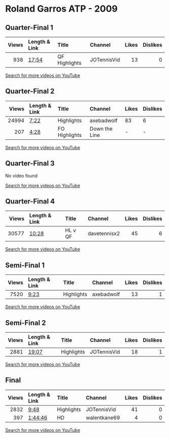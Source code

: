 
# Roland Garros ATP - 2009
    
## Quarter-Final 1
|   Views | Length & Link                                        | Title         | Channel     |   Likes |   Dislikes |
|--------:|:-----------------------------------------------------|:--------------|:------------|--------:|-----------:|
|     938 | [17:54](https://www.youtube.com/watch?v=OfqaPLgxuoY) | QF Highlights | JOTennisVid |      13 |          0 |

[Search for more videos on YouTube](https://www.youtube.com/results?search_query=%22roland+garros%22+%22Safina%22+%22Azarenka%22+%222009%22+%22highlights%22)     

## Quarter-Final 2
|   Views | Length & Link                                       | Title          | Channel       | Likes   | Dislikes   |
|--------:|:----------------------------------------------------|:---------------|:--------------|:--------|:-----------|
|   24994 | [7:22](https://www.youtube.com/watch?v=NO3Ce7l0NBw) | Highlights     | axebadwolf    | 83      | 6          |
|     207 | [4:28](https://www.youtube.com/watch?v=AaKvQp0l-7g) | FO  Highlights | Down the Line | -       | -          |

[Search for more videos on YouTube](https://www.youtube.com/results?search_query=%22roland+garros%22+%22Cibulkova%22+%22Sharapova%22+%222009%22+%22highlights%22)     

## Quarter-Final 3
No video found

[Search for more videos on YouTube](https://www.youtube.com/results?search_query=%22roland+garros%22+%22Stosur%22+%22Cirstea%22+%222009%22+%22highlights%22)     

## Quarter-Final 4
|   Views | Length & Link                                        | Title         | Channel      |   Likes |   Dislikes |
|--------:|:-----------------------------------------------------|:--------------|:-------------|--------:|-----------:|
|   30577 | [10:28](https://www.youtube.com/watch?v=UVmHmLhTlCs) | HL   v     QF | davetennisx2 |      45 |          6 |

[Search for more videos on YouTube](https://www.youtube.com/results?search_query=%22roland+garros%22+%22Kuznetsova%22+%22Williams%22+%222009%22+%22highlights%22)     

## Semi-Final 1
|   Views | Length & Link                                       | Title      | Channel    |   Likes |   Dislikes |
|--------:|:----------------------------------------------------|:-----------|:-----------|--------:|-----------:|
|    7520 | [9:23](https://www.youtube.com/watch?v=jx305Hm77yY) | Highlights | axebadwolf |      13 |          1 |

[Search for more videos on YouTube](https://www.youtube.com/results?search_query=%22roland+garros%22+%22Safina%22+%22Cibulkova%22+%222009%22+%22highlights%22)     

## Semi-Final 2
|   Views | Length & Link                                        | Title      | Channel     |   Likes |   Dislikes |
|--------:|:-----------------------------------------------------|:-----------|:------------|--------:|-----------:|
|    2881 | [19:07](https://www.youtube.com/watch?v=ragr-5vafe8) | Highlights | JOTennisVid |      18 |          1 |

[Search for more videos on YouTube](https://www.youtube.com/results?search_query=%22roland+garros%22+%22Kuznetsova%22+%22Stosur%22+%222009%22+%22highlights%22)     

## Final
|   Views | Length & Link                                          | Title      | Channel      |   Likes |   Dislikes |
|--------:|:-------------------------------------------------------|:-----------|:-------------|--------:|-----------:|
|    2832 | [9:48](https://www.youtube.com/watch?v=n0urWqHVVck)    | Highlights | JOTennisVid  |      41 |          0 |
|     397 | [1:44:46](https://www.youtube.com/watch?v=3bP3S1nPG1A) | HD         | walentkane69 |       4 |          0 |

[Search for more videos on YouTube](https://www.youtube.com/results?search_query=%22roland+garros%22+%22Kuznetsova%22+%22Safina%22+%222009%22+%22highlights%22)     
